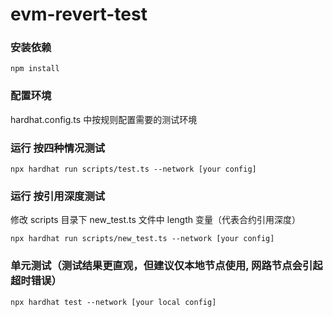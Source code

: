 # evm-revert-test

### 安装依赖
```
npm install
```

### 配置环境
hardhat.config.ts 中按规则配置需要的测试环境

### 运行 按四种情况测试
```
npx hardhat run scripts/test.ts --network [your config]
```

### 运行 按引用深度测试
修改 scripts 目录下 new_test.ts 文件中 length 变量（代表合约引用深度）
```
npx hardhat run scripts/new_test.ts --network [your config]
```

### 单元测试（测试结果更直观，但建议仅本地节点使用, 网路节点会引起超时错误）
```
npx hardhat test --network [your local config]
```